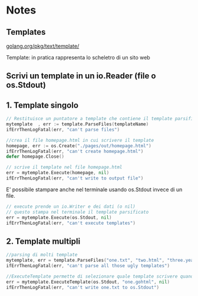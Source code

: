 # Notes


## Templates

[golang.org/pkg/text/template/](https://golang.org/pkg/text/template/)

Template: in pratica rappresenta lo scheletro di un sito web

## Scrivi un template in un io.Reader (file o os.Stdout)

## 1. Template singolo

```go
// Restituisce un puntatore a template che contiene il template parsificato
mytemplate  , err := template.ParseFiles(templateName)
ifErrThenLogFatal(err, "can't parse files")

//crea il file homepage.html in cui scrivere il template
homepage, err := os.Create("./pages/out/homepage.html")
ifErrThenLogFatal(err, "can't create homepage.html")
defer homepage.Close()

// scrive il template nel file homepage.html
err = mytemplate.Execute(homepage, nil)
ifErrThenLogFatal(err, "can't write to output file")
```

E' possibile stampare anche nel terminale usando os.Stdout invece di un file.

```go
// execute prende un io.Writer e dei dati (o nil)
// questo stampa nel terminale il template parsificato
err = mytemplate.Execute(os.Stdout, nil)
ifErrThenLogFatal(err, "can't execute templates")
```

## 2. Template multipli

```go
//parsing di molti template
mytemplate, err = template.ParseFiles("one.txt", "two.html", "three.yeah")
ifErrThenLogFatal(err, "can't parse all those ugly templates")

//ExecuteTemplate permette di selezionare quale template scrivere quando ce ne sono tanti
err = mytemplate.ExecuteTemplate(os.Stdout, "one.gohtml", nil)
ifErrThenLogFatal(err, "can't write one.txt to os.Stdout")
```
